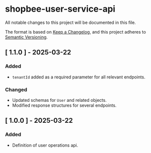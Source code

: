 # shopbee-user-service-api

All notable changes to this project will be documented in this file.

The format is based on [Keep a Changelog](https://keepachangelog.com/en/1.0.0/),
and this project adheres to [Semantic Versioning](https://semver.org/spec/v2.0.0.html).

## [ 1.1.0 ] - 2025-03-22
### Added
- `tenantId` added as a required parameter for all relevant endpoints.

### Changed
- Updated schemas for `User` and related objects.
- Modified response structures for several endpoints.

## [ 1.0.0 ] - 2025-03-22
### Added
- Definition of user operations api.
